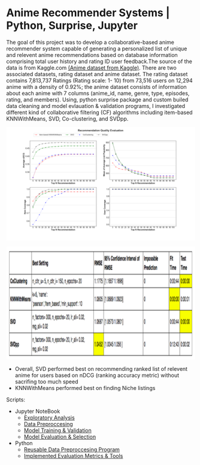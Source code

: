 # Anime Recommender Systems | Python, Surprise, Jupyter

The goal of this project was to develop a collaborative-based anime recommender system capable of generating a personalized list of unique and relevent anime recommendations based on database information comprising total user history and rating ID user feedback.The source of the data is from Kaggle.com [(Anime dataset from Kaggle)](https://www.kaggle.com/CooperUnion/anime-recommendations-database). There are two associated datasets, rating dataset and anime dataset. The rating dataset contains 7,813,737 Ratings (Rating scale: 1- 10) from 73,516 users on 12,294 anime with a density of 0.92%; the anime dataset consists of information about each anime with 7 columns (anime_id, name, genre, type, episodes, rating, and members). Using, python surprise package and custom builed data cleaning and model evlauation & validation programs, I investigated different kind of collaborative filtering (CF) algorithms including item-based KNNWithMeans, SVD, Co-clustering, and SVDpp. 


![model comparison & evalaution](/graph/recQualityPlot3.png)

<p align="center">
<img width="600" height="300" src="/graph/Screen%20Shot%202018-07-20%20at%201.56.12%20PM.png">   
</p>

* Overall, SVD performed best on recommending ranked list of relevent anime for users based on nDCG (ranking accuracy metric) without sacrifing too much speed
* KNNWithMeans performed best on finding Niche listings


Scripts:
- Jupyter NoteBook
  - [Exploratory Analysis](/Jupyter%20notebook/Jason_Anime_recommender_system-EDA_of_original_anime_datasets.ipynb)
  - [Data Preproccesing](/Jupyter%20notebook/Jason_Anime_recommender_system_Data_Preproccessing.ipynb)
  - [Model Training & Validation](/Jupyter%20notebook/Jason_Anime_recommender_system_Model%20training.ipynb)
  - [Model Evaluation & Selection](/Jupyter%20notebook/Jason_Anime_recommender_system_Model%20Evaluation_and_Comparsion.ipynb)
- Python
  - [Reusable Data Preproccesing Program](/Python%20Scripts/data_cleaning.py)
  - [Implemented Evaluation Metrics & Tools](/Python%20Scripts/Evaluation_Implemntation.py)
